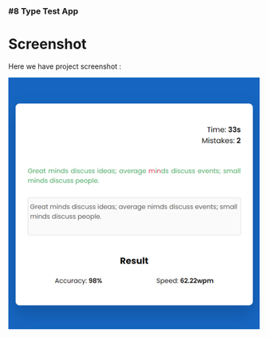 ### #8 Type Test App

# Screenshot
Here we have project screenshot :

![screenshot](./screenshot.jpg)